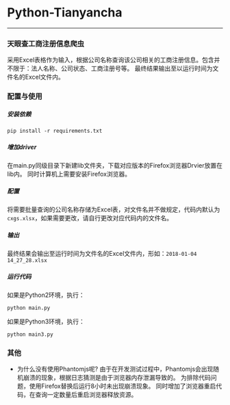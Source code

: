 # Python-Tianyancha
----
### 天眼查工商注册信息爬虫

采用Excel表格作为输入，根据公司名称查询该公司相关的工商注册信息。包含并不限于：法人名称、公司状态、工商注册号等。
最终结果输出至以运行时间为文件名的Excel文件内。

### 配置与使用

##### 安装依赖

```
pip install -r requirements.txt
```
##### 增加driver

在main.py同级目录下新建lib文件夹，下载对应版本的Firefox浏览器Drvier放置在lib内。
同时计算机上需要安装Firefox浏览器。

##### 配置

将需要批量查询的公司名称存储为Excel表，对文件名并不做规定，代码内默认为`cxgs.xlsx`，如果需要更改，请自行更改对应代码内的文件名。

##### 输出

最终结果会输出至运行时间为文件名的Excel文件内，形如：`2018-01-04 14_27_28.xlsx`

##### 运行代码

如果是Python2环境，执行：
```
python main.py
```

如果是Python3环境，执行：
```
python main3.py
```

### 其他
- 为什么没有使用Phantomjs呢?
由于在开发测试过程中，Phantomjs会出现随机崩溃的现象，根据日志猜测是由于浏览器内存泄漏导致的。
为排除代码问题，使用Firefox替换后运行8小时未出现崩溃现象。
同时增加了浏览器重启代码，在查询一定数量后重启浏览器释放资源。